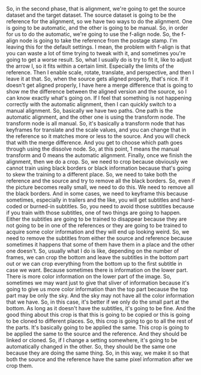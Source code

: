 So, in the second phase, that is alignment, we're going to get the source dataset and the target dataset. The source dataset is going to be the reference for the alignment, so we have two ways to do the alignment. One is going to be automatic, and the other is going to be manual. So, in order for us to do the automatic, we're going to use the f-align node. So, the f-align node is going to take the reference from the postage stamp. I'm leaving this for the default settings. I mean, the problem with f-align is that you can waste a lot of time trying to tweak with it, and sometimes you're going to get a worse result. So, what I usually do is try to fit it, like to adjust the arrow I, so it fits within a certain limit. Especially the limits of the reference. Then I enable scale, rotate, translate, and perspective, and then I leave it at that. So, when the source gets aligned properly, that's nice. If it doesn't get aligned properly, I have here a merge difference that is going to show me the difference between the aligned version and the source, so I can know exactly what's going on. If I feel that something is not happening correctly with the automatic alignment, then I can quickly switch to a manual alignment. So, basically we have two paths. One path is the automatic alignment, and the other one is using the transform node. The transform node is all manual. So, it's basically a transform node that has keyframes for translate and the scale values, and you can change that in the reference so it matches more or less to the source. And you will check that with the merge difference. And you get to choose which path goes through using the dissolve node. So, at this point, 1 means the manual transform and 0 means the automatic alignment. Finally, once we finish the alignment, then we do a crop. So, we need to crop because obviously we cannot train using black borders or black information because that's going to skew the training to a different place. So, we need to take both the reference and the source and try to remove all the black borders. So, even if the picture becomes really small, we need to do this. We need to remove all the black borders. And in some cases, we need to keyframe this because sometimes, especially in trailers and the like, you will get subtitles and hard-coded or burned-in subtitles. So, you need to avoid those subtitles because if you train with those subtitles, one of two things are going to happen. Either the subtitles are going to be trained to disappear because they are not going to be in one of the references or they are going to be trained to acquire some color information and they will end up looking weird. So, we need to remove the subtitles from either the source and reference because sometimes it happens that some of them have them in a place and the other one doesn't. So, usually what I do is like, depending on the number of frames, we can crop the bottom and leave the subtitles in the bottom part out or we can crop everything from the bottom up to the first subtitle in case we want. Because sometimes there is information on the lower part. There is more color information on the lower part of the image. So, sometimes we may want just to give that sliver of information because it's going to give us more color information than the top part because the top part may be only the sky. And the sky may not have all the color information that we have. So, in this case, it's better if we only do the small part at the bottom. As long as it doesn't have the subtitles, it's going to be fine. And the good thing about this crop is that this is going to be copied or this is going to be cloned to different places. So, this crop is going to go to all the rest of the parts. It's basically going to be applied the same. This crop is going to be applied the same to the source and the reference. And they should be linked or cloned. So, if I change a setting somewhere, it's going to be automatically changed in the other. So, they should be the same one because they are doing the same thing. So, in this way, we make it so that both the source and the reference have the same pixel information after we crop them.
